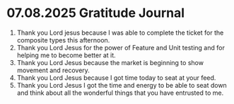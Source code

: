 # 07.08.2025 Gratitude Journal

1. Thank you Lord jesus because I was able to complete the ticket for the composite types this afternoon.
2. Thank you Lord Jesus for the power of Feature and Unit testing and for helping me to become better at it.
3. Thank you Lord Jesus because the market is beginning to show movement and recovery.
4. Thank you Lord Jesus because I got time today to seat at your feed.
5. Thank you Lord Jesus I got the time and energy to be able to seat down and think about all the wonderful things that you have entrusted to me.

